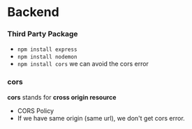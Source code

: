# Backend

### Third Party Package
* `npm install express`
* `npm install nodemon`
* `npm install cors` we can avoid the cors error

### cors
**cors** stands for **cross origin resource**
* CORS Policy
* If we have same origin (same url), we don't get cors error.
